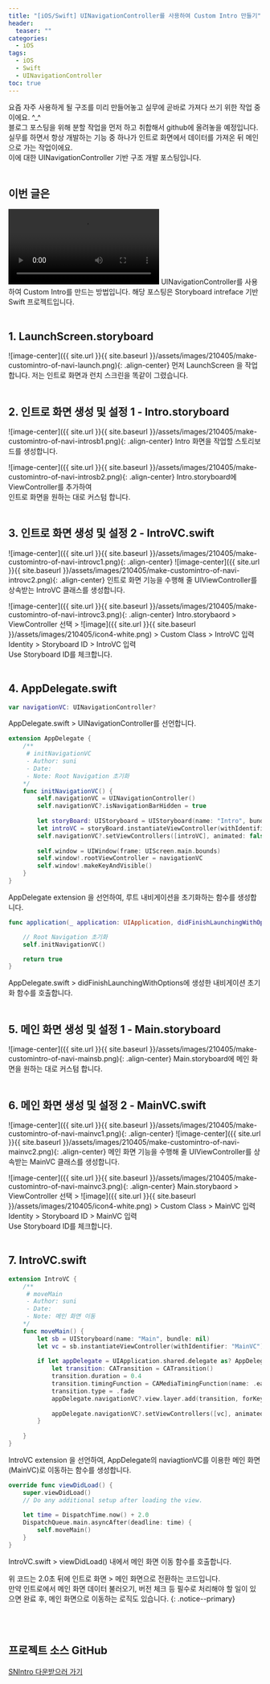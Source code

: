 ```yaml
---
title: "[iOS/Swift] UINavigationController를 사용하여 Custom Intro 만들기"
header:
  teaser: ""
categories:
  - iOS
tags:
  - iOS
  - Swift
  - UINavigationController
toc: true
---
```



요즘 자주 사용하게 될 구조를 미리 만들어놓고 실무에 곧바로 가져다 쓰기 위한 작업 중이에요. ^_^<br>
블로그 포스팅을 위해 분할 작업을 먼저 하고 취합해서 github에 올려놓을 예정입니다.  <br>
실무를 하면서 항상 개발하는 기능 중 하나가 인트로 화면에서 데이터를 가져온 뒤 메인으로 가는 작업이에요.<br>
이에 대한 UINavigationController 기반 구조 개발 포스팅입니다.<br><br>


## 이번 글은 
<video width="300" controls>
  <source src="{{ site.url }}{{ site.baseurl }}/assets/images/210405/make-customintro-of-navi-sample.mp4" type="video/mp4">
</video>
UINavigationController를 사용하여 Custom Intro를 만드는 방법입니다.
해당 포스팅은 Storyboard intreface 기반 Swift 프로젝트입니다.
<br><br>


## 1. LaunchScreen.storyboard

![image-center]({{ site.url }}{{ site.baseurl }}/assets/images/210405/make-customintro-of-navi-launch.png){: .align-center}
먼저 LaunchScreen 을 작업합니다.
저는 인트로 화면과 런치 스크린을 똑같이 그렸습니다.
<br><br>


## 2. 인트로 화면 생성 및 설정 1 - Intro.storyboard

![image-center]({{ site.url }}{{ site.baseurl }}/assets/images/210405/make-customintro-of-navi-introsb1.png){: .align-center}
Intro 화면을 작업할 스토리보드를 생성합니다. 
<br>

![image-center]({{ site.url }}{{ site.baseurl }}/assets/images/210405/make-customintro-of-navi-introsb2.png){: .align-center}
Intro.storyboard에 ViewController를 추가하여<br>
인트로 화면을 원하는 대로 커스텀 합니다.
<br><br>


## 3. 인트로 화면 생성 및 설정 2 - IntroVC.swift

![image-center]({{ site.url }}{{ site.baseurl }}/assets/images/210405/make-customintro-of-navi-introvc1.png){: .align-center}
![image-center]({{ site.url }}{{ site.baseurl }}/assets/images/210405/make-customintro-of-navi-introvc2.png){: .align-center}
인트로 화면 기능을 수행해 줄 UIViewController를 상속받는 IntroVC 클래스를 생성합니다.
<br>

![image-center]({{ site.url }}{{ site.baseurl }}/assets/images/210405/make-customintro-of-navi-introvc3.png){: .align-center}
Intro.storybaord > ViewController 선택 > ![image]({{ site.url }}{{ site.baseurl }}/assets/images/210405/icon4-white.png) > Custom Class > IntroVC 입력 <br>
Identity > Storyboard ID > IntroVC 입력<br>
Use Storyboard ID를 체크합니다.
<br><br>


## 4. AppDelegate.swift


```swift
var navigationVC: UINavigationController?
```
AppDelegate.swift > UINavigationController를 선언합니다.
<br>

```swift
extension AppDelegate {
    /**
     # initNavigationVC
     - Author: suni
     - Date:
     - Note: Root Navigation 초기화
    */
    func initNavigationVC() {
        self.navigationVC = UINavigationController()
        self.navigationVC?.isNavigationBarHidden = true
        
        let storyBoard: UIStoryboard = UIStoryboard(name: "Intro", bundle: nil)
        let introVC = storyBoard.instantiateViewController(withIdentifier: "IntroVC") as! IntroVC
        self.navigationVC?.setViewControllers([introVC], animated: false)
        
        self.window = UIWindow(frame: UIScreen.main.bounds)
        self.window!.rootViewController = navigationVC
        self.window!.makeKeyAndVisible()
    }
}
```
AppDelegate extension 을 선언하여, 루트 내비게이션을 초기화하는 함수를 생성합니다.
<br>

```swift 
func application(_ application: UIApplication, didFinishLaunchingWithOptions launchOptions: [UIApplication.LaunchOptionsKey: Any]?) -> Bool {

    // Root Navigation 초기화
    self.initNavigationVC()

    return true
}
```
AppDelegate.swift > didFinishLaunchingWithOptions에 생성한 내비게이션 초기화 함수를 호출합니다.
<br><br>


## 5. 메인 화면 생성 및 설정 1 - Main.storyboard


![image-center]({{ site.url }}{{ site.baseurl }}/assets/images/210405/make-customintro-of-navi-mainsb.png){: .align-center}
Main.storyboard에 메인 화면을 원하는 대로 커스텀 합니다.
<br><br>


## 6. 메인 화면 생성 및 설정 2 - MainVC.swift


![image-center]({{ site.url }}{{ site.baseurl }}/assets/images/210405/make-customintro-of-navi-mainvc1.png){: .align-center}
![image-center]({{ site.url }}{{ site.baseurl }}/assets/images/210405/make-customintro-of-navi-mainvc2.png){: .align-center}
메인 화면 기능을 수행해 줄 UIViewController를 상속받는 MainVC 클래스를 생성합니다.

![image-center]({{ site.url }}{{ site.baseurl }}/assets/images/210405/make-customintro-of-navi-mainvc3.png){: .align-center}
Main.storybaord > ViewController 선택 > ![image]({{ site.url }}{{ site.baseurl }}/assets/images/210405/icon4-white.png) > Custom Class > MainVC 입력 <br>
Identity > Storyboard ID > MainVC 입력<br>
Use Storyboard ID를 체크합니다.
<br><br>


## 7. IntroVC.swift


```swift
extension IntroVC {
    /**
     # moveMain
     - Author: suni
     - Date:
     - Note: 메인 화면 이동
    */
    func moveMain() {
        let sb = UIStoryboard(name: "Main", bundle: nil)
        let vc = sb.instantiateViewController(withIdentifier: "MainVC") as! MainVC
        
        if let appDelegate = UIApplication.shared.delegate as? AppDelegate {
            let transition: CATransition = CATransition()
            transition.duration = 0.4
            transition.timingFunction = CAMediaTimingFunction(name: .easeInEaseOut)
            transition.type = .fade
            appDelegate.navigationVC?.view.layer.add(transition, forKey: nil)
            
            appDelegate.navigationVC?.setViewControllers([vc], animated: false)
        }
        
    }
}
```
IntroVC extension 을 선언하여, AppDelegate의 naviagtionVC를 이용한 메인 화면(MainVC)로 이동하는 함수를 생성합니다.
<br>

```swift
override func viewDidLoad() {
    super.viewDidLoad()
    // Do any additional setup after loading the view.
    
    let time = DispatchTime.now() + 2.0
    DispatchQueue.main.asyncAfter(deadline: time) {
        self.moveMain()
    }
}
```
IntroVC.swift > viewDidLoad() 내에서 메인 화면 이동 함수를 호출합니다.
<br>

위 코드는 2.0초 뒤에 인트로 화면 > 메인 화면으로 전환하는 코드입니다.<br>
만약 인트로에서 메인 화면 데이터 불러오기, 버전 체크 등 필수로 처리해야 할 일이 있으면 완료 후, 메인 화면으로 이동하는 로직도 있습니다.
{: .notice--primary}

<br><br>


## 프로젝트 소스 GitHub
[SNIntro 다운받으러 가기](https://github.com/SuniDev/SNIntro)
